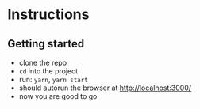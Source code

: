 # Instructions

## Getting started

- clone the repo
- `cd` into the project
- run: `yarn`, `yarn start`
- should autorun the browser at
  [http://localhost:3000/](http://localhost:3000/)
- now you are good to go
